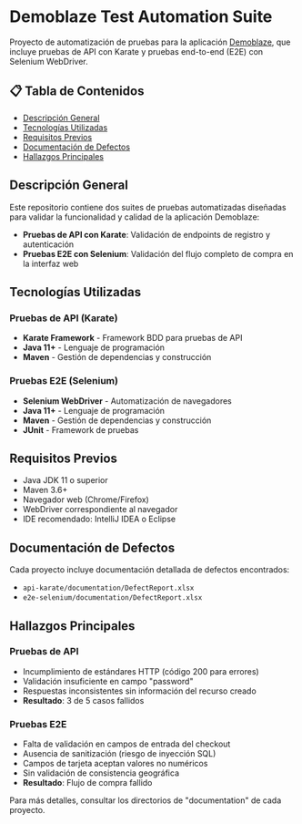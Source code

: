 # Demoblaze Test Automation Suite

Proyecto de automatización de pruebas para la aplicación [Demoblaze](https://www.demoblaze.com/), que incluye pruebas de API con Karate y pruebas end-to-end (E2E) con Selenium WebDriver.

## 📋 Tabla de Contenidos

- [Descripción General](#descripción-general)
- [Tecnologías Utilizadas](#tecnologías-utilizadas)
- [Requisitos Previos](#requisitos-previos)
- [Documentación de Defectos](#documentación-de-defectos)
- [Hallazgos Principales](#hallazgos-principales)

## Descripción General

Este repositorio contiene dos suites de pruebas automatizadas diseñadas para validar la funcionalidad y calidad de la aplicación Demoblaze:

- **Pruebas de API con Karate**: Validación de endpoints de registro y autenticación
- **Pruebas E2E con Selenium**: Validación del flujo completo de compra en la interfaz web

## Tecnologías Utilizadas

### Pruebas de API (Karate)

- **Karate Framework** - Framework BDD para pruebas de API
- **Java 11+** - Lenguaje de programación
- **Maven** - Gestión de dependencias y construcción

### Pruebas E2E (Selenium)

- **Selenium WebDriver** - Automatización de navegadores
- **Java 11+** - Lenguaje de programación
- **Maven** - Gestión de dependencias y construcción
- **JUnit** - Framework de pruebas

## Requisitos Previos

- Java JDK 11 o superior
- Maven 3.6+
- Navegador web (Chrome/Firefox)
- WebDriver correspondiente al navegador
- IDE recomendado: IntelliJ IDEA o Eclipse

## Documentación de Defectos

Cada proyecto incluye documentación detallada de defectos encontrados:

- `api-karate/documentation/DefectReport.xlsx`
- `e2e-selenium/documentation/DefectReport.xlsx`

## Hallazgos Principales

### Pruebas de API

-  Incumplimiento de estándares HTTP (código 200 para errores)
-  Validación insuficiente en campo "password"
-  Respuestas inconsistentes sin información del recurso creado
- **Resultado**: 3 de 5 casos fallidos

### Pruebas E2E

-  Falta de validación en campos de entrada del checkout
-  Ausencia de sanitización (riesgo de inyección SQL)
-  Campos de tarjeta aceptan valores no numéricos
-  Sin validación de consistencia geográfica
- **Resultado**: Flujo de compra fallido

Para más detalles, consultar los directorios de "documentation" de cada proyecto.
